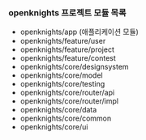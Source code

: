 ### openknights 프로젝트 모듈 목록

   * openknights/app (애플리케이션 모듈)
   * openknights/feature/user
   * openknights/feature/project
   * openknights/feature/contest
   * openknights/core/designsystem
   * openknights/core/model
   * openknights/core/testing
   * openknights/core/router/api
   * openknights/core/router/impl
   * openknights/core/data
   * openknights/core/common
   * openknights/core/ui